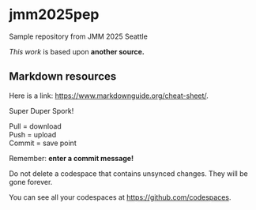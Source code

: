 # jmm2025pep
Sample repository from JMM 2025 Seattle


*This work* is based upon **another source.**

## Markdown resources

Here is a link: <https://www.markdownguide.org/cheat-sheet/>.

Super Duper Spork!

Pull = download <br>
Push = upload <br>
Commit = save point <br>

Remember: **enter a commit message!**

Do not delete a codespace that contains unsynced changes. They will be gone forever.

You can see all your codespaces at <https://github.com/codespaces>.
